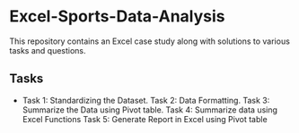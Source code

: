 # Excel-Sports-Data-Analysis
This repository contains an Excel case study along with solutions to various tasks and questions.
## Tasks
- Task 1: Standardizing the Dataset.
Task 2: Data Formatting.
Task 3: Summarize the Data using Pivot table.
Task 4: Summarize data using Excel Functions
Task 5: Generate Report in Excel using Pivot table
